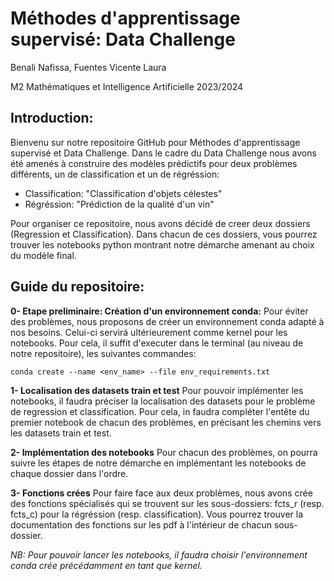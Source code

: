 # Méthodes d'apprentissage supervisé: Data Challenge 
Benali Nafissa, Fuentes Vicente Laura 

M2 Mathématiques et Intelligence Artificielle 2023/2024 

## Introduction: 
Bienvenu sur notre repositoire GitHub pour Méthodes d'apprentissage supervisé et Data Challenge. Dans le cadre du Data Challenge nous avons été amenés à construire des modèles prédictifs pour deux problèmes différents, un de classification et un de régréssion: 
- Classification: "Classification d'objets célestes"
- Régréssion: "Prédiction de la qualité d'un vin"

Pour organiser ce repositoire, nous avons décidé de creer deux dossiers (Regression et Classification). Dans chacun de ces dossiers, vous pourrez trouver les notebooks python montrant notre démarche amenant au choix du modèle final.  

## Guide du repositoire:
**0- Etape preliminaire: Création d'un environnement conda:**
Pour éviter des problèmes, nous proposons de créer un environnement conda adapté à nos besoins. Celui-ci servirá ultérieurement comme kernel pour les notebooks. Pour cela, il suffit d'executer dans le terminal (au niveau de notre repositoire), les suivantes commandes: 
```
conda create --name <env_name> --file env_requirements.txt
```

**1- Localisation des datasets train et test**
Pour pouvoir implémenter les notebooks, il faudra préciser la localisation des datasets pour le problème de regression et classification. 
Pour cela, in faudra compléter l'entête du premier notebook de chacun des problèmes, en précisant les chemins vers les datasets train et test. 

**2- Implémentation des notebooks**
Pour chacun des problèmes, on pourra suivre les étapes de notre démarche en implémentant les notebooks de chaque dossier dans l'ordre. 

**3- Fonctions crées**
Pour faire face aux deux problèmes, nous avons crée des fonctions spécialisés qui se trouvent sur les sous-dossiers: fcts_r (resp. fcts_c) pour la régréssion (resp. classification). Vous pourrez trouver la documentation des fonctions sur les pdf à l'intérieur de chacun sous-dossier. 

*NB: Pour pouvoir lancer les notebooks, il faudra choisir l'environnement conda crée précédamment en tant que kernel.*

